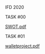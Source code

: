 IFD 2020

TASK #00

[SWOT.pdf](https://github.com/FabianFlaig/IFD-SoSe20/blob/master/200428_ifd_swot.pdf)

TASK #01

[walletproject.pdf](https://github.com/FabianFlaig/IFD-SoSe20/blob/master/walletproject.pdf)
